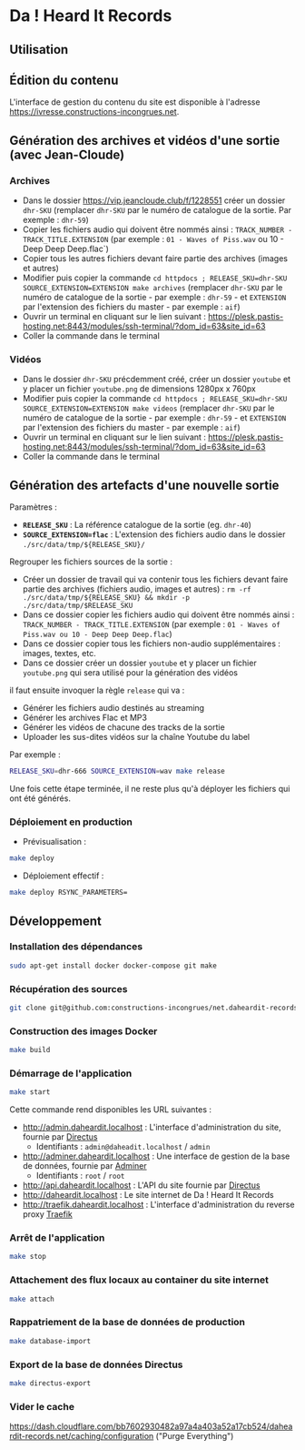 # Da ! Heard It Records

## Utilisation

## Édition du contenu

L'interface de gestion du contenu du site est disponible à l'adresse <https://ivresse.constructions-incongrues.net>.

## Génération des archives et vidéos d'une sortie (avec Jean-Cloude)

### Archives

- Dans le dossier https://vip.jeancloude.club/f/1228551 créer un dossier `dhr-SKU` (remplacer `dhr-SKU` par le numéro de catalogue de la sortie. Par exemple : `dhr-59`)
- Copier les fichiers audio qui doivent être nommés ainsi : `TRACK_NUMBER - TRACK_TITLE.EXTENSION` (par exemple : `01 - Waves of Piss.wav` ou 10 - Deep Deep Deep.flac`)
- Copier tous les autres fichiers devant faire partie des archives (images et autres)
- Modifier puis copier la commande `cd httpdocs ; RELEASE_SKU=dhr-SKU SOURCE_EXTENSION=EXTENSION make archives` (remplacer `dhr-SKU` par le numéro de catalogue de la sortie - par exemple : `dhr-59` - et `EXTENSION` par l'extension des fichiers du master - par exemple : `aif`)
- Ouvrir un terminal en cliquant sur le lien suivant : https://plesk.pastis-hosting.net:8443/modules/ssh-terminal/?dom_id=63&site_id=63
- Coller la commande dans le terminal

### Vidéos

- Dans le dossier `dhr-SKU` précdemment créé, créer un dossier `youtube` et y placer un fichier `youtube.png` de dimensions 1280px x 760px
- Modifier puis copier la commande `cd httpdocs ; RELEASE_SKU=dhr-SKU SOURCE_EXTENSION=EXTENSION make videos` (remplacer `dhr-SKU` par le numéro de catalogue de la sortie - par exemple : `dhr-59` - et `EXTENSION` par l'extension des fichiers du master - par exemple : `aif`)
- Ouvrir un terminal en cliquant sur le lien suivant : https://plesk.pastis-hosting.net:8443/modules/ssh-terminal/?dom_id=63&site_id=63
- Coller la commande dans le terminal

## Génération des artefacts d'une nouvelle sortie

Paramètres :

- **`RELEASE_SKU`** : La référence catalogue de la sortie (eg. `dhr-40`)
- **`SOURCE_EXTENSION=flac`** : L'extension des fichiers audio dans le dossier `./src/data/tmp/${RELEASE_SKU}/`

Regrouper les fichiers sources de la sortie :

- Créer un dossier de travail qui va contenir tous les fichiers devant faire partie des archives (fichiers audio, images et autres) : `rm -rf ./src/data/tmp/${RELEASE_SKU} && mkdir -p ./src/data/tmp/$RELEASE_SKU`
- Dans ce dossier copier les fichiers audio qui doivent être nommés ainsi : `TRACK_NUMBER - TRACK_TITLE.EXTENSION` (par exemple : `01 - Waves of Piss.wav ou 10 - Deep Deep Deep.flac`)
- Dans ce dossier copier tous les fichiers non-audio supplémentaires : images, textes, etc.
- Dans ce dossier créer un dossier `youtube` et y placer un fichier `youtube.png` qui sera utilisé pour la génération des vidéos

il faut ensuite invoquer la règle `release` qui va :

- Générer les fichiers audio destinés au streaming
- Générer les archives Flac et MP3
- Générer les vidéos de chacune des tracks de la sortie
- Uploader les sus-dites vidéos sur la chaîne Youtube du label

Par exemple :

```sh
RELEASE_SKU=dhr-666 SOURCE_EXTENSION=wav make release
```

Une fois cette étape terminée, il ne reste plus qu'à déployer les fichiers qui ont été générés.

### Déploiement en production

- Prévisualisation :

```sh
make deploy
```

- Déploiement effectif :

```sh
make deploy RSYNC_PARAMETERS=
```

## Développement

### Installation des dépendances

```sh
sudo apt-get install docker docker-compose git make
```

### Récupération des sources

```sh
git clone git@github.com:constructions-incongrues/net.daheardit-records.www.git
```

### Construction des images Docker

```sh
make build
```

### Démarrage de l'application

```sh
make start
```

Cette commande rend disponibles les URL suivantes :

- <http://admin.daheardit.localhost> : L'interface d'administration du site, fournie par [Directus](https://docs.directus.io/guides/user-guide.html)
  - Identifiants : `admin@daheadit.localhost` / `admin`
- <http://adminer.daheardit.localhost> : Une interface de gestion de la base de données, fournie par [Adminer](https://www.adminer.org)
  - Identifiants : `root` / `root`
- <http://api.daheardit.localhost> : L'API du site fournie par [Directus](https://docs.directus.io/api/reference.html)
- <http://daheardit.localhost> : Le site internet de Da ! Heard It Records
- <http://traefik.daheardit.localhost> : L'interface d'administration du reverse proxy [Traefik](https://docs.traefik.io/)

### Arrêt de l'application

```sh
make stop
```

### Attachement des flux locaux au container du site internet

```sh
make attach
```

### Rappatriement de la base de données de production

```sh
make database-import
```

### Export de la base de données Directus

```sh
make directus-export
```

### Vider le cache 

https://dash.cloudflare.com/bb7602930482a97a4a403a52a17cb524/daheardit-records.net/caching/configuration ("Purge Everything")
